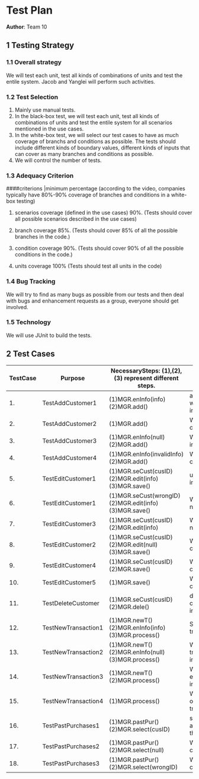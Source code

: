 # Test Plan

**Author**: Team 10

## 1 Testing Strategy

### 1.1 Overall strategy

We will test each unit, test all kinds of combinations of units and test the entile system.
Jacob and Yanglei will perform such activities.

### 1.2 Test Selection

1. Mainly use manual tests.
2. In the black-box test, we will test each unit, test all kinds of combinations of units and test the entile system for all scenarios mentioned in the use cases.
3. In the white-box test, we will select our test cases to have as much coverage of branchs and conditions as possible. The tests should include different kinds of boundary values, different kinds of inputs that can cover as many branches and conditions as possible.
4. We will control the number of tests.


### 1.3 Adequacy Criterion


####criterions  |minimum percentage (according to the video, companies typically have 80%-90% coverage of branches and conditions in a white-box testing)

1. scenarios coverage (defined in the use cases)             90%. (Tests should cover all possible scenarios described in the use cases)

2. branch coverage                                           85%. (Tests should cover 85% of all the possible branches in the code.)

3. condition coverage                                        90%. (Tests should cover 90% of all the possible conditions in the code.)

4. units coverage                                           100% (Tests should test all units in the code)

### 1.4 Bug Tracking

We will try to find as many bugs as possible from our tests and then deal with bugs and enhancement requests as a group, everyone should get involved.

### 1.5 Technology

We will use JUnit to build the tests.

## 2 Test Cases

TestCase| Purpose             | NecessarySteps: (1),(2),(3) represent different steps. |ExpectedResult                                   
--------| --------------------|--------------------------------------------------------|------------------------------------------------
1.      | TestAddCustomer1    | (1)MGR.enInfo(info) (2)MGR.add()                       | add a new customer with correct infomation     
2.      | TestAddCustomer2    | (1)MGR.add()                                           | WARNING:Must enter customer information!       
3.      | TestAddCustomer3    | (1)MGR.enInfo(null) (2)MGR.add()                       | WARNING:No information entered!                
4.      | TestAddCustomer4    | (1)MGR.enInfo(invalidInfo) (2)MGR.add()                | WARNING:Invalid customer information!
5.      | TestEditCustomer1   | (1)MGR.seCust(cusID) (2)MGR.edit(info) (3)MGR.save()   | update customer information
6.      | TestEditCustomer1   | (1)MGR.seCust(wrongID) (2)MGR.edit(info) (3)MGR.save() | WARNING:Customer not exist!
7.      | TestEditCustomer3   | (1)MGR.seCust(cusID) (2)MGR.edit(info)                 | WARNING:information not saved!
8.      | TestEditCustomer2   | (1)MGR.seCust(cusID) (2)MGR.edit(null) (3)MGR.save()   | WARNING:Nothing changed!
9.      | TestEditCustomer4   | (1)MGR.seCust(cusID) (2)MGR.save()                     | WARNING:Nothing changed!
10.     | TestEditCustomer5   | (1)MGR.save()                                          | WARNING:Nothing changed!
11.     | TestDeleteCustomer  | (1)MGR.seCust(cusID) (2)MGR.dele()                     | delete the selected customer's information
12.     | TestNewTransaction1 | (1)MGR.newT() (2)MGR.enInfo(info) (3)MGR.process()     | System creates a new transaction
13.     | TestNewTransaction2 | (1)MGR.newT() (2)MGR.enInfo(null) (3)MGR.process()     | WARNING:Invalid transaction information!
14.     | TestNewTransaction3 | (1)MGR.newT() (2)MGR.process()                         | WARNING:Please enter transaction information!
15.     | TestNewTransaction4 | (1)MGR.process()                                       | WARNING:Please first open a new transaction!
16.     | TestPastPurchases1  | (1)MGR.pastPur() (2)MGR.select(cusID)                  | system show a list of all past purchases of that custID
17.     | TestPastPurchases2  | (1)MGR.pastPur() (2)MGR.select(null)                   | WARNING:No customer is selected!
18.     | TestPastPurchases3  | (1)MGR.pastPur() (2)MGR.select(wrongID)                | WARNING:Selected customer not exist!
